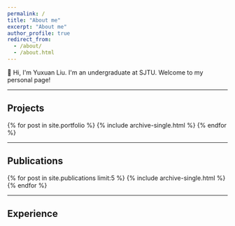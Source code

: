 ```yaml
---
permalink: /
title: "About me"
excerpt: "About me"
author_profile: true
redirect_from: 
  - /about/
  - /about.html
---
```


👋 Hi, I'm Yuxuan Liu. I'm an undergraduate at SJTU. Welcome to my personal page!

---

## Projects

{% for post in site.portfolio %}
  {% include archive-single.html %}
{% endfor %}

---

## Publications

{% for post in site.publications limit:5 %}
  {% include archive-single.html %}
{% endfor %}

---

## Experience
